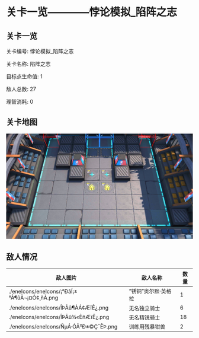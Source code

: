 # 关卡一览————悖论模拟_陷阵之志


## 关卡一览

关卡编号: 悖论模拟_陷阵之志

关卡名称: 陷阵之志

目标点生命值: 1

敌人总数: 27

理智消耗: 0


## 关卡地图
![悖论模拟_陷阵之志](./oprMap/悖论模拟_陷阵之志.png)

## 敌人情况

| 敌人图片 | 敌人名称 | 数量  |
|---------|-----|-----|
| ./eneIcons/eneIcons/¡°ÐâÍ­¡±°Â¶ûÄ¬¡¤Ó¢¸ñÀ­.png| “锈铜”奥尔默·英格拉  |   1  |
| ./eneIcons/eneIcons/ÎÞÃû¶ÀÁ¢ÆïÊ¿.png| 无名独立骑士  |   6  |
| ./eneIcons/eneIcons/ÎÞÃû¾«ÈñÆïÊ¿.png| 无名精锐骑士  |   18  |
| ./eneIcons/eneIcons/ÑµÁ·ÓÃ²Ð±©Ç¯ÊÞ.png| 训练用残暴钳兽  |   2  |
